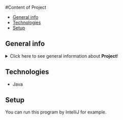 #Content of Project

* [General info](#general-info)
* [Technologies](#technologies)
* [Setup](#setup)

## General info
<details>
<summary>Click here to see general information about <b>Project</b>!</summary>
It's very simple console project, which I made for practice, based on java basics, which I learned. It's mini banking application in which we can deposit, withdraw and transfer funds. 
I used very simple MVC pattern. I created NoMoneyException to handle exception, if funds are not sufficient for withdraw or transfer. In case of transfer of 10k amount and higher, tax office is informed automatically. 
For this functionality I used Observer pattern. I tried to use clean code in this project.
</details>

## Technologies
<ul>
<li>Java</li>
</ul>

## Setup
You can run this program by IntelliJ for example.
